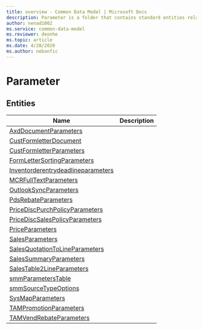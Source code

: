 ```yaml
---
title: overview - Common Data Model | Microsoft Docs
description: Parameter is a folder that contains standard entities related to the Common Data Model.
author: nenad1002
ms.service: common-data-model
ms.reviewer: deonhe
ms.topic: article
ms.date: 4/20/2020
ms.author: nebanfic
---
```


# Parameter


## Entities

|Name|Description|
|---|---|
|[AxdDocumentParameters](AxdDocumentParameters.md)||
|[CustFormletterDocument](CustFormletterDocument.md)||
|[CustFormletterParameters](CustFormletterParameters.md)||
|[FormLetterSortingParameters](FormLetterSortingParameters.md)||
|[Inventorderentrydeadlineparameters](Inventorderentrydeadlineparameters.md)||
|[MCRFullTextParameters](MCRFullTextParameters.md)||
|[OutlookSyncParameters](OutlookSyncParameters.md)||
|[PdsRebateParameters](PdsRebateParameters.md)||
|[PriceDiscPurchPolicyParameters](PriceDiscPurchPolicyParameters.md)||
|[PriceDiscSalesPolicyParameters](PriceDiscSalesPolicyParameters.md)||
|[PriceParameters](PriceParameters.md)||
|[SalesParameters](SalesParameters.md)||
|[SalesQuotationToLineParameters](SalesQuotationToLineParameters.md)||
|[SalesSummaryParameters](SalesSummaryParameters.md)||
|[SalesTable2LineParameters](SalesTable2LineParameters.md)||
|[smmParametersTable](smmParametersTable.md)||
|[smmSourceTypeOptions](smmSourceTypeOptions.md)||
|[SysMapParameters](SysMapParameters.md)||
|[TAMPromotionParameters](TAMPromotionParameters.md)||
|[TAMVendRebateParameters](TAMVendRebateParameters.md)||
